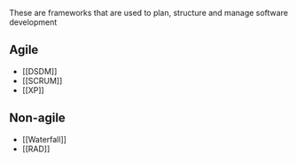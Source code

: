 These are frameworks that are used to plan, structure and manage software development

## Agile

- [[DSDM]]
- [[SCRUM]]
- [[XP]]
## Non-agile

- [[Waterfall]]
- [[RAD]]